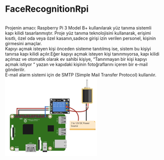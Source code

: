 # FaceRecognitionRpi
<br> Projenin amacı: Raspberry Pi 3 Model B+ kullanılarak yüz tanıma sistemli kapı kilidi tasarlanmıştır. Proje yüz tanıma teknolojisini kullanarak, erişimi kısıtlı, özel oda veya özel kasanın,sadece girişi izin verilen personel, kişinin girmesini amaçlar.
<br> Kapıyı açmak isteyen kişi önceden sisteme tanıtılmış ise, sistem bu kişiyi tanırsa kapı kilidi açılır.Eğer kapıyı açmak isteyen kişi tanınmıyorsa, kapı kilidi açılmaz ve otomatik olarak ev sahibi kişiye, “Tanınmayan bir kişi kapıyı açmak istiyor “ yazan ve kapıdaki kişinin fotoğraflarını içeren bir e-mail gönderilir.
<br>
E-mail alarm sistemi için de SMTP (Simple Mail Transfer Protocol) kullanılır.
<br>
<img src="images/img1.png" width=300>
<br>
